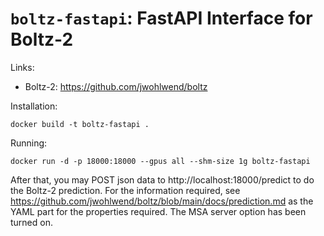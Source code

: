 # `boltz-fastapi`: FastAPI Interface for Boltz-2

Links:
* Boltz-2: https://github.com/jwohlwend/boltz

Installation:
```
docker build -t boltz-fastapi .
```

Running:
```
docker run -d -p 18000:18000 --gpus all --shm-size 1g boltz-fastapi
```

After that, you may POST json data to http://localhost:18000/predict to do the Boltz-2 prediction.
For the information required, see https://github.com/jwohlwend/boltz/blob/main/docs/prediction.md as the YAML part for the properties required.
The MSA server option has been turned on.